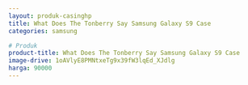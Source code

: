 ```yaml
---
layout: produk-casinghp
title: What Does The Tonberry Say Samsung Galaxy S9 Case
categories: samsung

# Produk
product-title: What Does The Tonberry Say Samsung Galaxy S9 Case
image-drive: 1oAVlyE8PMNtxeTg9x39fW3lqEd_XJdlg
harga: 90000
---
```

